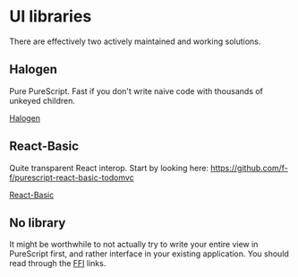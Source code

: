 # UI libraries

There are effectively two actively maintained and working solutions.

## Halogen

Pure PureScript. Fast if you don't write naive code with thousands of unkeyed children.

[Halogen](https://github.com/slamdata/purescript-halogen/)

## React-Basic

Quite transparent React interop. Start by looking here: <https://github.com/f-f/purescript-react-basic-todomvc>

[React-Basic](https://github.com/lumihq/purescript-react-basic)

## No library

It might be worthwhile to not actually try to write your entire view in PureScript first, and rather interface in your existing application. You should read through the [FFI](./ffi.html) links.
